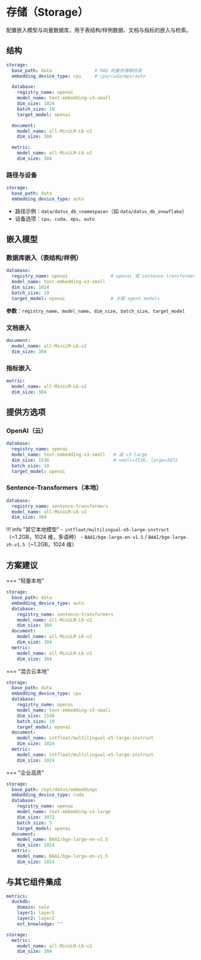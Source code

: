 # 存储（Storage）

配置嵌入模型与向量数据库，用于表结构/样例数据、文档与指标的嵌入与检索。

## 结构
```yaml
storage:
  base_path: data                # RAG 向量存储根目录
  embedding_device_type: cpu     # cpu/cuda/mps/auto

  database:
    registry_name: openai
    model_name: text-embedding-v3-small
    dim_size: 1024
    batch_size: 10
    target_model: openai

  document:
    model_name: all-MiniLM-L6-v2
    dim_size: 384

  metric:
    model_name: all-MiniLM-L6-v2
    dim_size: 384
```

### 路径与设备
```yaml
storage:
  base_path: data
  embedding_device_type: auto
```

- 路径示例：`data/datus_db_<namespace>`（如 `data/datus_db_snowflake`）
- 设备选项：`cpu`、`cuda`、`mps`、`auto`

## 嵌入模型

### 数据库嵌入（表结构/样例）
```yaml
database:
  registry_name: openai                # openai 或 sentence-transformers
  model_name: text-embedding-v3-small
  dim_size: 1024
  batch_size: 10
  target_model: openai                 # 关联 agent.models
```
**参数**：`registry_name`、`model_name`、`dim_size`、`batch_size`、`target_model`

### 文档嵌入
```yaml
document:
  model_name: all-MiniLM-L6-v2
  dim_size: 384
```

### 指标嵌入
```yaml
metric:
  model_name: all-MiniLM-L6-v2
  dim_size: 384
```

## 提供方选项

### OpenAI（云）
```yaml
database:
  registry_name: openai
  model_name: text-embedding-v3-small   # 或 v3-large
  dim_size: 1536                        # small=1536, large=3072
  batch_size: 10
  target_model: openai
```

### Sentence-Transformers（本地）
```yaml
database:
  registry_name: sentence-transformers
  model_name: all-MiniLM-L6-v2
  dim_size: 384
```

!!! info "其它本地模型"
    - `intfloat/multilingual-e5-large-instruct`（~1.2GB，1024 维，多语种）
    - `BAAI/bge-large-en-v1.5` / `BAAI/bge-large-zh-v1.5`（~1.2GB，1024 维）

## 方案建议

=== "轻量本地"
```yaml
storage:
  base_path: data
  embedding_device_type: auto
  database:
    registry_name: sentence-transformers
    model_name: all-MiniLM-L6-v2
    dim_size: 384
  document:
    model_name: all-MiniLM-L6-v2
    dim_size: 384
  metric:
    model_name: all-MiniLM-L6-v2
    dim_size: 384
```

=== "混合云本地"
```yaml
storage:
  base_path: data
  embedding_device_type: cpu
  database:
    registry_name: openai
    model_name: text-embedding-v3-small
    dim_size: 1536
    batch_size: 10
    target_model: openai
  document:
    model_name: intfloat/multilingual-e5-large-instruct
    dim_size: 1024
  metric:
    model_name: intfloat/multilingual-e5-large-instruct
    dim_size: 1024
```

=== "企业高质"
```yaml
storage:
  base_path: /opt/datus/embeddings
  embedding_device_type: cuda
  database:
    registry_name: openai
    model_name: text-embedding-v3-large
    dim_size: 3072
    batch_size: 5
    target_model: openai
  document:
    model_name: BAAI/bge-large-en-v1.5
    dim_size: 1024
  metric:
    model_name: BAAI/bge-large-en-v1.5
    dim_size: 1024
```

## 与其它组件集成
```yaml
metrics:
  duckdb:
    domain: sale
    layer1: layer1
    layer2: layer2
    ext_knowledge: ""

storage:
  metric:
    model_name: all-MiniLM-L6-v2
    dim_size: 384
```
